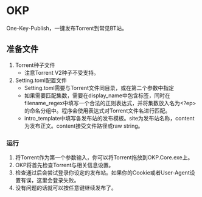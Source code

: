 # OKP
One-Key-Publish，一键发布Torrent到常见BT站。

## 准备文件
1. Torrent种子文件
    - 注意Torrent V2种子不受支持。
2. Setting.toml配置文件
    - Setting.toml需要与Torrent文件同目录，或在第二个参数中指定
    - 如果需要匹配集数，需要在display_name中包含<ep>标签，同时在filename_regex中填写一个合法的正则表达式，并将集数放入名为<?ep>的命名分组中。程序会使用表达式对Torrent文件名进行匹配。
    - intro_template中填写各发布站的发布模板。site为发布站名称，content为发布正文。content接受文件路径或raw string。

### 运行
1. 将Torrent作为第一个参数输入，你可以将Torrent拖放到OKP.Core.exe上。
2. OKP将首先检查Torrent与相关信息设置。
3. 检查通过后会尝试登录你设定的发布站。如果你的Cookie或者User-Agent设置有误，这里会登录失败。
4. 没有问题的话就可以按任意键继续发布了。

